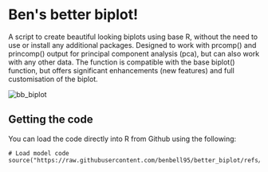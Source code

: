 # Ben's better biplot!

A script to create beautiful looking biplots using base R, without the need to use or install any additional packages. Designed to work with prcomp() and princomp() output for principal component analysis (pca), but can also work with any other data. The function is compatible with the base biplot() function, but offers significant enhancements (new features) and full customisation of the biplot.

![bb_biplot](https://github.com/user-attachments/assets/53c0e0d3-856b-4b85-9ef7-3db8f6b549e5)

## Getting the code

You can load the code directly into R from Github using the following:

```
# Load model code
source("https://raw.githubusercontent.com/benbell95/better_biplot/refs/heads/main/r/better_biplot.r")
```




